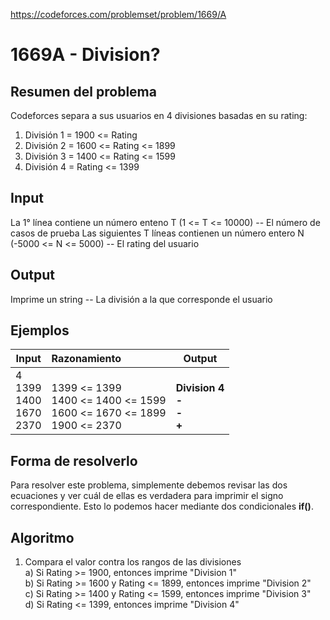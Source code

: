 https://codeforces.com/problemset/problem/1669/A

# 1669A - Division?

## Resumen del problema
Codeforces separa a sus usuarios en 4 divisiones basadas en su rating:
1) División 1 = 1900 <= Rating
2) División 2 = 1600 <= Rating <= 1899
3) División 3 = 1400 <= Rating <= 1599
4) División 4 = Rating <= 1399

## Input
La 1° línea contiene un número enteno T (1 <= T <= 10000) -- El número de casos de prueba
Las siguientes T líneas contienen un número entero N (-5000 <= N <= 5000) -- El rating del usuario

## Output
Imprime un string -- La división a la que corresponde el usuario

## Ejemplos
| Input             | Razonamiento  | Output    |
| ----------------- | :------------ | --------- |
| 4 <br> 1399 <br> 1400 <br> 1670 <br> 2370 | <br> 1399 <= 1399 <br> 1400 <= 1400 <= 1599 <br> 1600 <= 1670 <= 1899 <br> 1900 <= 2370 | <br> **Division 4** <br> **-** <br> **-** <br> **+** |

## Forma de resolverlo
Para resolver este problema, simplemente debemos revisar las dos ecuaciones y ver cuál de ellas es verdadera para imprimir el signo correspondiente. Esto lo podemos hacer mediante dos condicionales **if()**.

## Algoritmo
1) Compara el valor contra los rangos de las divisiones \
a) Si Rating >= 1900, entonces imprime "Division 1" \
b) Si Rating >= 1600 y Rating <= 1899, entonces imprime "Division 2" \
c) Si Rating >= 1400 y Rating <= 1599, entonces imprime "Division 3" \
d) Si Rating <= 1399, entonces imprime "Division 4"
